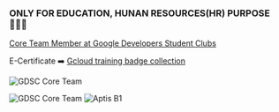 ### ONLY FOR EDUCATION, HUNAN RESOURCES(HR) PURPOSE 👨🏻‍💻

[Core Team Member at Google Developers Student Clubs](#CoreTeamGDSC)

E-Certificate ➡️ [Gcloud training badge collection](https://www.qwiklabs.com/public_profiles/263b0dfd-801b-4bc1-9309-9dea66d61209)

<a name="CoreTeamGSDC"></a>

![GDSC Core Team](./image/Top_3_Google_Solution_Challenge.png)

![GDSC Core Team](./image/CoreTeam_GDSC_2021.png)
![Aptis B1](./image/Aptis_B1.jpg)
